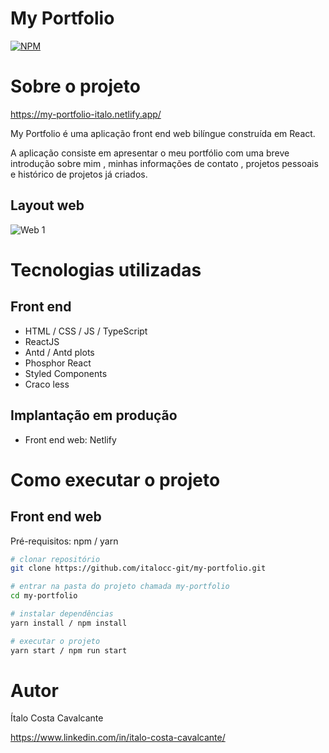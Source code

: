 # My Portfolio
[![NPM](https://img.shields.io/npm/l/react)](https://github.com/italocc-git/my-portfolio/blob/master/LICENSE) 

# Sobre o projeto

https://my-portfolio-italo.netlify.app/

My Portfolio é uma aplicação front end web bilíngue construída em React.

A aplicação consiste em apresentar o meu portfólio com uma breve introdução sobre mim , minhas informações de contato , projetos pessoais e histórico de projetos já criados.


## Layout web

![Web 1](https://github.com/italocc-git/my-portfolio/blob/master/src/assets/gif/my-portfolio-gif)

# Tecnologias utilizadas
## Front end
- HTML / CSS / JS / TypeScript
- ReactJS
- Antd / Antd plots
- Phosphor React
- Styled Components
- Craco less
## Implantação em produção
- Front end web: Netlify

# Como executar o projeto

## Front end web
Pré-requisitos: npm / yarn

```bash
# clonar repositório
git clone https://github.com/italocc-git/my-portfolio.git

# entrar na pasta do projeto chamada my-portfolio
cd my-portfolio

# instalar dependências
yarn install / npm install

# executar o projeto
yarn start / npm run start
```

# Autor

Ítalo Costa Cavalcante

https://www.linkedin.com/in/italo-costa-cavalcante/

